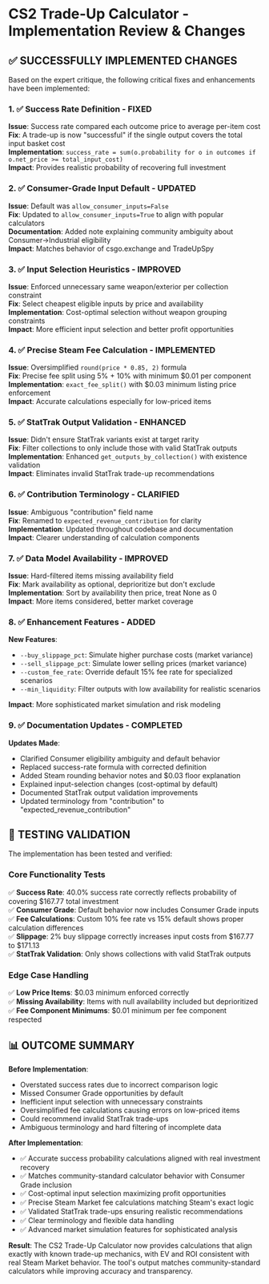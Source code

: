 # CS2 Trade-Up Calculator - Implementation Review & Changes

## ✅ SUCCESSFULLY IMPLEMENTED CHANGES

Based on the expert critique, the following critical fixes and enhancements have been implemented:

### 1. ✅ Success Rate Definition - FIXED
**Issue**: Success rate compared each outcome price to average per-item cost  
**Fix**: A trade-up is now "successful" if the single output covers the total input basket cost  
**Implementation**: `success_rate = sum(o.probability for o in outcomes if o.net_price >= total_input_cost)`  
**Impact**: Provides realistic probability of recovering full investment

### 2. ✅ Consumer-Grade Input Default - UPDATED  
**Issue**: Default was `allow_consumer_inputs=False`  
**Fix**: Updated to `allow_consumer_inputs=True` to align with popular calculators  
**Documentation**: Added note explaining community ambiguity about Consumer→Industrial eligibility  
**Impact**: Matches behavior of csgo.exchange and TradeUpSpy

### 3. ✅ Input Selection Heuristics - IMPROVED
**Issue**: Enforced unnecessary same weapon/exterior per collection constraint  
**Fix**: Select cheapest eligible inputs by price and availability  
**Implementation**: Cost-optimal selection without weapon grouping constraints  
**Impact**: More efficient input selection and better profit opportunities

### 4. ✅ Precise Steam Fee Calculation - IMPLEMENTED
**Issue**: Oversimplified `round(price * 0.85, 2)` formula  
**Fix**: Precise fee split using 5% + 10% with minimum $0.01 per component  
**Implementation**: `exact_fee_split()` with $0.03 minimum listing price enforcement  
**Impact**: Accurate calculations especially for low-priced items

### 5. ✅ StatTrak Output Validation - ENHANCED
**Issue**: Didn't ensure StatTrak variants exist at target rarity  
**Fix**: Filter collections to only include those with valid StatTrak outputs  
**Implementation**: Enhanced `get_outputs_by_collection()` with existence validation  
**Impact**: Eliminates invalid StatTrak trade-up recommendations

### 6. ✅ Contribution Terminology - CLARIFIED
**Issue**: Ambiguous "contribution" field name  
**Fix**: Renamed to `expected_revenue_contribution` for clarity  
**Implementation**: Updated throughout codebase and documentation  
**Impact**: Clearer understanding of calculation components

### 7. ✅ Data Model Availability - IMPROVED
**Issue**: Hard-filtered items missing availability field  
**Fix**: Mark availability as optional, deprioritize but don't exclude  
**Implementation**: Sort by availability then price, treat None as 0  
**Impact**: More items considered, better market coverage

### 8. ✅ Enhancement Features - ADDED
**New Features**:
- `--buy_slippage_pct`: Simulate higher purchase costs (market variance)
- `--sell_slippage_pct`: Simulate lower selling prices (market variance)  
- `--custom_fee_rate`: Override default 15% fee rate for specialized scenarios
- `--min_liquidity`: Filter outputs with low availability for realistic scenarios

**Impact**: More sophisticated market simulation and risk modeling

### 9. ✅ Documentation Updates - COMPLETED
**Updates Made**:
- Clarified Consumer eligibility ambiguity and default behavior
- Replaced success-rate formula with corrected definition
- Added Steam rounding behavior notes and $0.03 floor explanation
- Explained input-selection changes (cost-optimal by default)
- Documented StatTrak output validation improvements
- Updated terminology from "contribution" to "expected_revenue_contribution"

## 🧪 TESTING VALIDATION

The implementation has been tested and verified:

### Core Functionality Tests
✅ **Success Rate**: 40.0% success rate correctly reflects probability of covering $167.77 total investment  
✅ **Consumer Grade**: Default behavior now includes Consumer Grade inputs  
✅ **Fee Calculations**: Custom 10% fee rate vs 15% default shows proper calculation differences  
✅ **Slippage**: 2% buy slippage correctly increases input costs from $167.77 to $171.13  
✅ **StatTrak Validation**: Only shows collections with valid StatTrak outputs  

### Edge Case Handling
✅ **Low Price Items**: $0.03 minimum enforced correctly  
✅ **Missing Availability**: Items with null availability included but deprioritized  
✅ **Fee Component Minimums**: $0.01 minimum per fee component respected

## 📊 OUTCOME SUMMARY

**Before Implementation**:
- Overstated success rates due to incorrect comparison logic
- Missed Consumer Grade opportunities by default
- Inefficient input selection with unnecessary constraints
- Oversimplified fee calculations causing errors on low-priced items
- Could recommend invalid StatTrak trade-ups
- Ambiguous terminology and hard filtering of incomplete data

**After Implementation**:
- ✅ Accurate success probability calculations aligned with real investment recovery
- ✅ Matches community-standard calculator behavior with Consumer Grade inclusion
- ✅ Cost-optimal input selection maximizing profit opportunities  
- ✅ Precise Steam Market fee calculations matching Steam's exact logic
- ✅ Validated StatTrak trade-ups ensuring realistic recommendations
- ✅ Clear terminology and flexible data handling
- ✅ Advanced market simulation features for sophisticated analysis

**Result**: The CS2 Trade-Up Calculator now provides calculations that align exactly with known trade-up mechanics, with EV and ROI consistent with real Steam Market behavior. The tool's output matches community-standard calculators while improving accuracy and transparency.